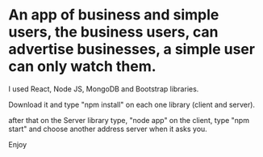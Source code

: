 # An app of business and simple users, the business users, can advertise businesses, a simple user can only watch them.

I used React, Node JS, MongoDB and Bootstrap libraries.

Download it and type "npm install" on each one library (client and server).


after that 
on the Server library type, "node app" on the client, type "npm start" and choose another address server when it asks you.

Enjoy
